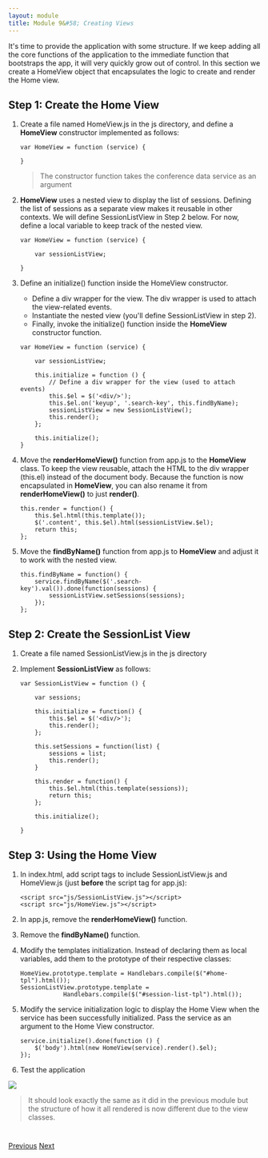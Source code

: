 ```yaml
---
layout: module
title: Module 9&#58; Creating Views
---
```

It's time to provide the application with some structure. If we keep adding all the core functions of the application to the immediate function that bootstraps the app, it will very quickly grow out of control. In this section we create a HomeView object that encapsulates the logic to create and render the Home view.

## Step 1: Create the Home View


1. Create a file named HomeView.js in the js directory, and define a **HomeView** constructor implemented as follows:


    ```
    var HomeView = function (service) {
    
    }
    ```

    >The constructor function takes the conference data service as an argument

2. **HomeView** uses a nested view to display the list of sessions. Defining the list of sessions as a separate view makes it reusable in other contexts. We will define SessionListView in Step 2 below. For now, define a local variable to keep track of the nested view.


    ```    
    var HomeView = function (service) {
    
        var sessionListView;
    
    }
    ```

2. Define an initialize() function inside the HomeView constructor.
    - Define a div wrapper for the view. The div wrapper is used to attach the view-related events.
    - Instantiate the nested view (you'll define SessionListView in step 2).
    - Finally, invoke the initialize() function inside the **HomeView** constructor function.

    ```    
    var HomeView = function (service) {
    
        var sessionListView;
        
        this.initialize = function () {
            // Define a div wrapper for the view (used to attach events)
            this.$el = $('<div/>');
            this.$el.on('keyup', '.search-key', this.findByName);
            sessionListView = new SessionListView();
            this.render();
        };
        
        this.initialize();    
    }
    ```

3. Move the **renderHomeView()** function from app.js to the **HomeView** class. To keep the view reusable, attach the HTML to the div wrapper (this.el) instead of the document body. Because the function is now encapsulated in **HomeView**, you can also rename it from **renderHomeView()** to just **render()**.

    ```
    this.render = function() {
        this.$el.html(this.template());
        $('.content', this.$el).html(sessionListView.$el);
        return this;
    };
    ```

4. Move the **findByName()** function from app.js to **HomeView** and adjust it to work with the nested view.

    ```
    this.findByName = function() {
        service.findByName($('.search-key').val()).done(function(sessions) {
            sessionListView.setSessions(sessions);
        });
    };
    ```


## Step 2: Create the SessionList View

1. Create a file named SessionListView.js in the js directory

2. Implement **SessionListView** as follows:

    ```
    var SessionListView = function () {
    
        var sessions;
        
        this.initialize = function() {
            this.$el = $('<div/>');
            this.render();
        };
        
        this.setSessions = function(list) {
            sessions = list;
            this.render();
        }
        
        this.render = function() {
            this.$el.html(this.template(sessions));
            return this;
        };
        
        this.initialize();
    
    }
    ```

## Step 3: Using the Home View

1. In index.html, add script tags to include SessionListView.js and HomeView.js (just **before** the script tag for app.js):

    ```
    <script src="js/SessionListView.js"></script>
    <script src="js/HomeView.js"></script>
    ```


1. In app.js, remove the **renderHomeView()** function.

1. Remove the **findByName()** function.

1. Modify the templates initialization. Instead of declaring them as local variables, add them to the prototype of their respective classes:

    ```
    HomeView.prototype.template = Handlebars.compile($("#home-tpl").html());
    SessionListView.prototype.template = 
                Handlebars.compile($("#session-list-tpl").html());
    
    ```

1. Modify the service  initialization logic to display the Home View when the service  has been successfully initialized. Pass the service  as an argument to the Home View constructor.

    ```
    service.initialize().done(function () {
        $('body').html(new HomeView(service).render().$el);
    });
    ```

1. Test the application

![](images/create-views-pg9.png)

> It should look exactly the same as it did in the previous module but the structure of how it all rendered is now different due to the view classes. 

<div class="row" style="margin-top:40px;">
<div class="col-sm-12">
<a href="handlebars-templates.html" class="btn btn-default"><i class="glyphicon glyphicon-chevron-left"></i> 
Previous</a>
<a href="routing.html" class="btn btn-default pull-right">Next <i class="glyphicon glyphicon-chevron-right"></i></a>
</div>
</div>